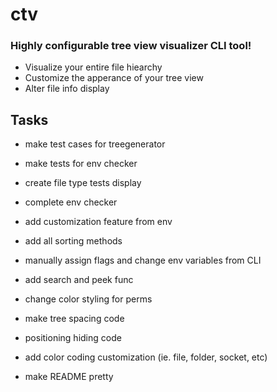 # ctv

### Highly configurable tree view visualizer CLI tool!

- Visualize your entire file hiearchy
- Customize the apperance of your tree view
- Alter file info display


## Tasks
- make test cases for treegenerator
- make tests for env checker
- create file type tests display

- complete env checker

- add customization feature from env
- add all sorting methods
- manually assign flags and change env variables from CLI
- add search and peek func


- change color styling for perms
- make tree spacing code


- positioning hiding code
- add color coding customization (ie. file, folder, socket, etc)

- make README pretty